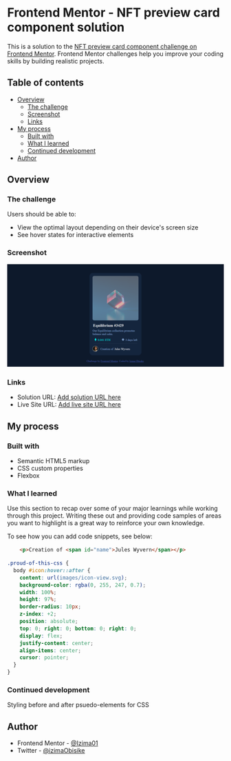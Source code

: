 # Frontend Mentor - NFT preview card component solution

This is a solution to the [NFT preview card component challenge on Frontend Mentor](https://www.frontendmentor.io/challenges/nft-preview-card-component-SbdUL_w0U). Frontend Mentor challenges help you improve your coding skills by building realistic projects. 

## Table of contents

- [Overview](#overview)
  - [The challenge](#the-challenge)
  - [Screenshot](#screenshot)
  - [Links](#links)
- [My process](#my-process)
  - [Built with](#built-with)
  - [What I learned](#what-i-learned)
  - [Continued development](#continued-development)
- [Author](#author)


## Overview

### The challenge

Users should be able to:

- View the optimal layout depending on their device's screen size
- See hover states for interactive elements

### Screenshot

![](images/Screenshot_2022-05-27%20Frontend%20Mentor%20NFT%20preview%20card%20component.png)


### Links

- Solution URL: [Add solution URL here](https://github.com/Izima01/NFT-Preview-Card.git)
- Live Site URL: [Add live site URL here](https://izima01.github.io/NFT-Preview-Card/)

## My process

### Built with

- Semantic HTML5 markup
- CSS custom properties
- Flexbox

### What I learned

Use this section to recap over some of your major learnings while working through this project. Writing these out and providing code samples of areas you want to highlight is a great way to reinforce your own knowledge.

To see how you can add code snippets, see below:

```html
    <p>Creation of <span id="name">Jules Wyvern</span></p>
```
```css
.proud-of-this-css {
  body #icon:hover::after {
    content: url(images/icon-view.svg);
    background-color: rgba(0, 255, 247, 0.7);
    width: 100%;
    height: 97%;
    border-radius: 10px;
    z-index: +2;
    position: absolute;
    top: 0; right: 0; bottom: 0; right: 0;
    display: flex;
    justify-content: center;
    align-items: center;
    cursor: pointer;
  }
}
```

### Continued development

Styling before and after psuedo-elements for CSS


## Author

- Frontend Mentor -  [@Izima01](https://www.frontendmentor.io/profile/Izima01)
- Twitter - [@izimaObisike](https://twitter.com/IzimaObisike)

